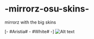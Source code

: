 # -mirrorz-osu-skins-

mirrorz with the big skins

[- #Aristia# - #White# -] ![Alt text](/relative/path/to/img.jpg?raw=true "Optional Title")
